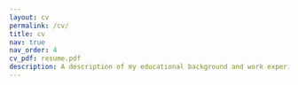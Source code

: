 ```yaml
---
layout: cv
permalink: /cv/
title: cv
nav: true
nav_order: 4
cv_pdf: resume.pdf
description: A description of my educational background and work experience. Click on the pdf icon to view a copy of my full CV.
---
```

